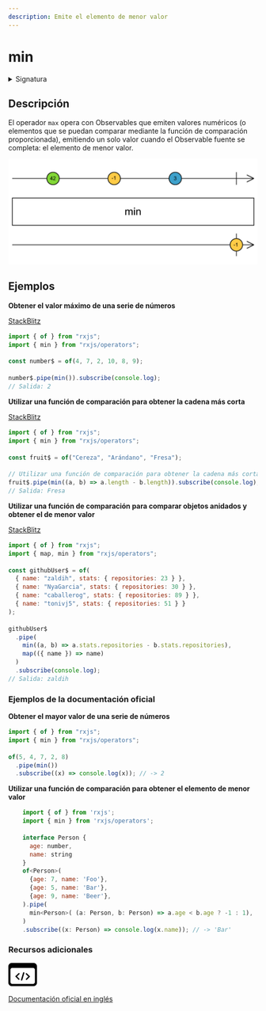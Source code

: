 ```yaml
---
description: Emite el elemento de menor valor
---
```


# min

<details>

<summary>Signatura</summary>

#### Firma

`min<T>(comparer?: (x: T, y: T) => number): MonoTypeOperatorFunction<T>`

#### Parámetros

#### Retorna

`MonoTypeOperatorFunction<T>`: Un Observable que emite el elemento de menor valor.

</details>

## Descripción

El operador `max` opera con Observables que emiten valores numéricos (o elementos que se puedan comparar mediante la función de comparación proporcionada), emitiendo un solo valor cuando el Observable fuente se completa: el elemento de menor valor.

![Diagrama de canicas del operador min](assets/images/marble-diagrams/mathematical-aggregate/min.png)

## Ejemplos

**Obtener el valor máximo de una serie de números**

[StackBlitz](https://stackblitz.com/edit/rxjs-min-1?file=index.ts)

```javascript
import { of } from "rxjs";
import { min } from "rxjs/operators";

const number$ = of(4, 7, 2, 10, 8, 9);

number$.pipe(min()).subscribe(console.log);
// Salida: 2
```

**Utilizar una función de comparación para obtener la cadena más corta**

[StackBlitz](https://stackblitz.com/edit/rxjs-min-2?file=index.ts)

```javascript
import { of } from "rxjs";
import { min } from "rxjs/operators";

const fruit$ = of("Cereza", "Arándano", "Fresa");

// Utilizar una función de comparación para obtener la cadena más corta
fruit$.pipe(min((a, b) => a.length - b.length)).subscribe(console.log);
// Salida: Fresa
```

**Utilizar una función de comparación para comparar objetos anidados y obtener el de menor valor**

[StackBlitz](https://stackblitz.com/edit/rxjs-min-3?file=index.ts)

```javascript
import { of } from "rxjs";
import { map, min } from "rxjs/operators";

const githubUser$ = of(
  { name: "zaldih", stats: { repositories: 23 } },
  { name: "NyaGarcia", stats: { repositories: 30 } },
  { name: "caballerog", stats: { repositories: 89 } },
  { name: "tonivj5", stats: { repositories: 51 } }
);

githubUser$
  .pipe(
    min((a, b) => a.stats.repositories - b.stats.repositories),
    map(({ name }) => name)
  )
  .subscribe(console.log);
// Salida: zaldih
```

### Ejemplos de la documentación oficial

**Obtener el mayor valor de una serie de números**

```javascript
import { of } from "rxjs";
import { min } from "rxjs/operators";

of(5, 4, 7, 2, 8)
  .pipe(min())
  .subscribe((x) => console.log(x)); // -> 2
```

**Utilizar una función de comparación para obtener el elemento de menor valor**

```javascript
    import { of } from 'rxjs';
    import { min } from 'rxjs/operators';

    interface Person {
      age: number,
      name: string
    }
    of<Person>(
      {age: 7, name: 'Foo'},
      {age: 5, name: 'Bar'},
      {age: 9, name: 'Beer'},
    ).pipe(
      min<Person>( (a: Person, b: Person) => a.age < b.age ? -1 : 1),
    )
    .subscribe((x: Person) => console.log(x.name)); // -> 'Bar'
```

### Recursos adicionales

[![Source code](assets/icons/source-code.png)](https://github.com/ReactiveX/rxjs/blob/master/src/internal/operators/min.ts)

[Documentación oficial en inglés](https://rxjs.dev/api/operators/min)
